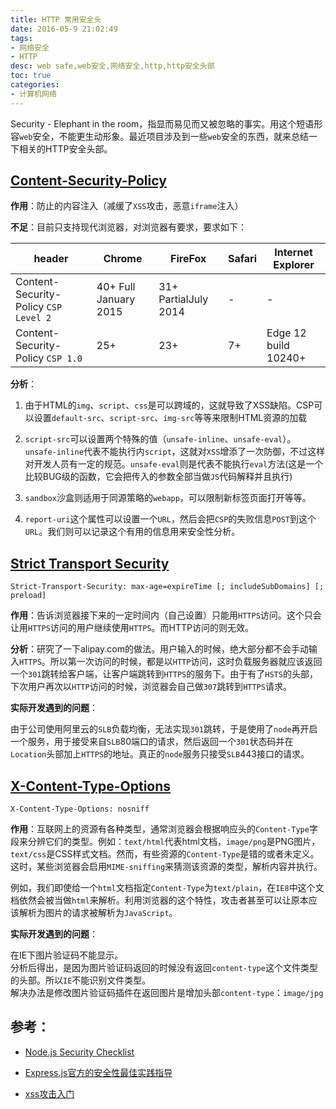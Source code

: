 ```yaml
---
title: HTTP 常用安全头
date: 2016-05-9 21:02:49
tags:
- 网络安全
- HTTP
desc: web safe,web安全,网络安全,http,http安全头部
toc: true
categories:
- 计算机网络
---
```


Security - Elephant in the room，指显而易见而又被忽略的事实。用这个短语形容`web`安全，不能更生动形象。最近项目涉及到一些`web`安全的东西，就来总结一下相关的HTTP安全头部。

<!--more-->

## [Content-Security-Policy](http://content-security-policy.com/)

**作用**：防止的内容注入（减缓了`XSS`攻击，恶意`iframe`注入）

**不足**：目前只支持现代浏览器，对浏览器有要求，要求如下：

header | Chrome | FireFox | Safari |  Internet Explorer
---|---|---|---|---|
Content-Security-Policy `CSP Level 2` | 40+ Full January 2015 | 31+ PartialJuly 2014 | - | -
Content-Security-Policy `CSP 1.0` | 25+ | 23+ | 7+ | Edge 12 build 10240+

**分析**：
1. 由于HTML的`img`、`script`、`css`是可以跨域的，这就导致了XSS缺陷。CSP可以设置`default-src`、`script-src`、`img-src`等等来限制HTML资源的加载

2. `script-src`可以设置两个特殊的值（`unsafe-inline`、`unsafe-eval`）。`unsafe-inline`代表不能执行内`script`，这就对`XSS`增添了一次防御，不过这样对开发人员有一定的规范。`unsafe-eval`则是代表不能执行`eval`方法(这是一个比较BUG级的函数，它会把传入的参数全部当做`JS`代码解释并且执行)
3. `sandbox`沙盒则适用于同源策略的`webapp`，可以限制新标签页面打开等等。
4. `report-uri`这个属性可以设置一个`URL`，然后会把`CSP`的失败信息`POST`到这个`URL`。我们则可以记录这个有用的信息用来安全性分析。


## [Strict Transport Security](https://developer.mozilla.org/en-US/docs/Web/Security/HTTP_strict_transport_security)

```
Strict-Transport-Security: max-age=expireTime [; includeSubDomains] [; preload]
```
**作用**：告诉浏览器接下来的一定时间内（自己设置）只能用`HTTPS`访问。这个只会让用`HTTPS`访问的用户继续使用`HTTPS`。而HTTP访问的则无效。

**分析**：研究了一下alipay.com的做法。用户输入的时候，绝大部分都不会手动输入`HTTPS`。所以第一次访问的时候，都是以`HTTP`访问，这时负载服务器就应该返回一个`301`跳转给客户端，让客户端跳转到`HTTPS`的服务下。由于有了`HSTS`的头部，下次用户再次以`HTTP`访问的时候，浏览器会自己做`307`跳转到`HTTPS`请求。

**实际开发遇到的问题**：

由于公司使用阿里云的`SLB`负载均衡，无法实现`301`跳转，于是使用了`node`再开启一个服务，用于接受来自`SLB`80端口的请求，然后返回一个`301`状态码并在`Location`头部加上`HTTPS`的地址。真正的`node`服务只接受`SLB`443接口的请求。

## [X-Content-Type-Options](https://msdn.microsoft.com/en-us/library/gg622941.aspx)
```
X-Content-Type-Options: nosniff
```
**作用**：互联网上的资源有各种类型，通常浏览器会根据响应头的`Content-Type`字段来分辨它们的类型。例如：`text/html`代表html文档，`image/png`是PNG图片，`text/css`是CSS样式文档。然而，有些资源的`Content-Type`是错的或者未定义。这时，某些浏览器会启用`MIME-sniffing`来猜测该资源的类型，解析内容并执行。

例如，我们即使给一个`html`文档指定`Content-Type`为`text/plain`，在`IE8`中这个文档依然会被当做`html`来解析。利用浏览器的这个特性，攻击者甚至可以让原本应该解析为图片的请求被解析为`JavaScript`。

**实际开发遇到的问题**：

在IE下图片验证码不能显示。  
分析后得出，是因为图片验证码返回的时候没有返回`content-type`这个文件类型的头部。所以`IE`不能识别文件类型。  
解决办法是修改图片验证码插件在返回图片是增加头部`content-type`：`image/jpg`

## 参考：

- [Node.js Security Checklist](https://blog.risingstack.com/node-js-security-checklist/)

- [Express.js官方的安全性最佳实践指导](http://expressjs.com/en/advanced/best-practice-security.html)

- [xss攻击入门](http://www.cnblogs.com/bangerlee/archive/2013/04/06/3002142.html)
